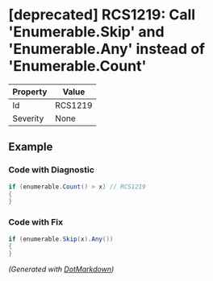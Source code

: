 # \[deprecated\] RCS1219: Call 'Enumerable\.Skip' and 'Enumerable\.Any' instead of 'Enumerable\.Count'

| Property | Value   |
| -------- | ------- |
| Id       | RCS1219 |
| Severity | None    |

## Example

### Code with Diagnostic

```csharp
if (enumerable.Count() > x) // RCS1219
{
}
```

### Code with Fix

```csharp
if (enumerable.Skip(x).Any())
{
}
```


*\(Generated with [DotMarkdown](http://github.com/JosefPihrt/DotMarkdown)\)*